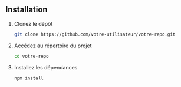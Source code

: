 ## Installation

1. Clonez le dépôt
   ```bash
   git clone https://github.com/votre-utilisateur/votre-repo.git
   ```
2. Accédez au répertoire du projet
   ```bash
   cd votre-repo
   ```
3. Installez les dépendances
   ```bash
   npm install
   ```